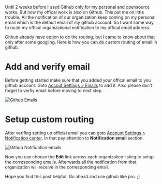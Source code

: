 Until 2 weeks before I used Github only for my personal and opensource works. But now my offical work is also on Github. This put me on little trouble. All the notification of our organization keep coming on my personal email which is the default email of my github account. So I want some way to route my offical organizational notification to my offical email address.

Github already have option to do the routing, but I came to know about that only after some googling. Here is how you can do custom routing of email in github.

Add and verify email
====================

Before getting started make sure that you added your offical email to you github account. Goto [Accout Settings &gt; Emails](https://github.com/settings/emails) to add it. Also please don’t forget to verfiy email before moving to next step.

![Github Emails](http://i653.photobucket.com/albums/uu253/revathskumar/Coderepo/2013/12/b09670a0-9fd3-43cf-b7c5-dcede2704ea2_zps7433a976.png)

Setup custom routing
====================

After verifing setting up official email you can goto [Account Settings &gt; Notification center](https://github.com/settings/notifications). In that pay attention to **Notification email** section.

![Github Notification emails](http://i653.photobucket.com/albums/uu253/revathskumar/Coderepo/2013/12/57c36e21-3749-47fd-b173-62cc28b79726_zpsd501832d.png)

Now you can choose the **Edit** link across each organization listing to setup the corresponding emails. Afterwards all the notification from that organization will receive in the corresponding email.

Hope you find this post helpful. Go ahead and use github like pro. ;)

